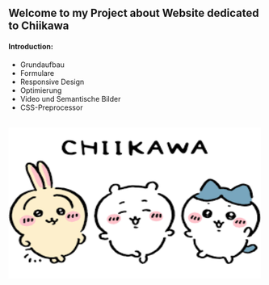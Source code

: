 
## Welcome to my Project about Website dedicated to Chiikawa


#### Introduction:

- Grundaufbau
- Formulare
- Responsive Design
- Optimierung
- Video und Semantische Bilder 
- CSS-Preprocessor

<br>
<img src="/Design/intro.webp" alt="alt text" width="500" height="300">


